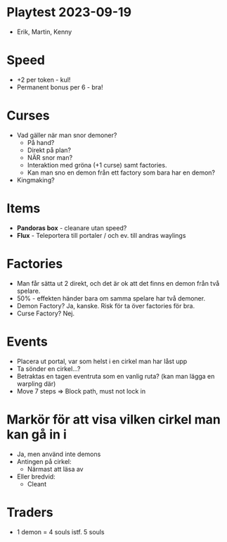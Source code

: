 # Playtest 2023-09-19

* Erik, Martin, Kenny

# Speed

* +2 per token - kul!
* Permanent bonus per 6 - bra!

# Curses

* Vad gäller när man snor demoner?
  - På hand?
  - Direkt på plan?
  - NÄR snor man?
  - Interaktion med gröna (+1 curse) samt factories.
  - Kan man sno en demon från ett factory som bara har en demon?
* Kingmaking?

# Items

* **Pandoras box** - cleanare utan speed?
* **Flux** - Teleportera till portaler / och ev. till andras waylings

# Factories

* Man får sätta ut 2 direkt, och det är ok att det finns en demon från två spelare.
* 50% - effekten händer bara om samma spelare har två 
demoner.
* Demon Factory? Ja, kanske. Risk för ta över factories för bra.
* Curse Factory? Nej.

# Events

* Placera ut portal, var som helst i en cirkel man har låst upp
* Ta sönder en cirkel...?
* Betraktas en tagen eventruta som en vanlig ruta? (kan man lägga en warpling där)
* Move 7 steps => Block path, must not lock in

# Markör för att visa vilken cirkel man kan gå in i

* Ja, men använd inte demons
* Antingen på cirkel:
  - Närmast att läsa av
* Eller bredvid:
  - Cleant

# Traders

* 1 demon = 4 souls istf. 5 souls